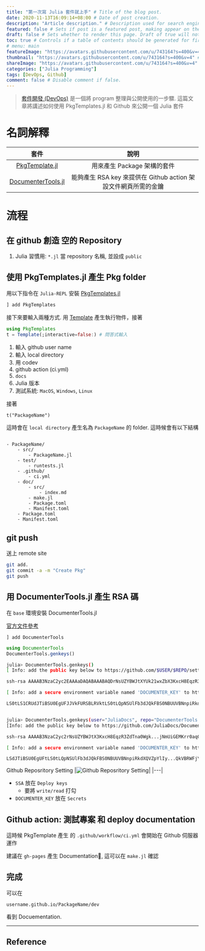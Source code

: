 ```yaml
---
title: "第一次寫 Julia 套件就上手" # Title of the blog post.
date: 2020-11-13T16:09:14+08:00 # Date of post creation.
description: "Article description." # Description used for search engine.
featured: false # Sets if post is a featured post, making appear on the home page side bar.
draft: false # Sets whether to render this page. Draft of true will not be rendered.
toc: true # Controls if a table of contents should be generated for first-level links automatically.
# menu: main
featureImage: "https://avatars.githubusercontent.com/u/743164?s=400&v=4" # Sets featured image on blog post.
thumbnail: "https://avatars.githubusercontent.com/u/743164?s=400&v=4" # Sets thumbnail image appearing inside card on homepage.
shareImage: "https://avatars.githubusercontent.com/u/743164?s=400&v=4" # Designate a separate image for social media sharing.
categories: ["Julia Programming"]
tags: [DevOps, Github]
comment: false # Disable comment if false.
---
```


> [套件開發 (DevOps)](https://en.wikipedia.org/wiki/DevOps) 是一個將 program 整理與公開使用的一步驟. 這篇文章將講述如何使用 PkgTemplates.jl 和 Github 來公開一個 Julia 套件

<!--more-->

# 名詞解釋

|套件|說明|
|:---:|:---:|
|[PkgTemplate.jl](https://github.com/invenia/PkgTemplates.jl)|  用來產生 Package 架構的套件 |
|[DocumenterTools.jl](https://github.com/JuliaDocs/DocumenterTools.jl)|能夠產生 RSA key 來提供在 Github action 架設文件網頁所需的金鑰|

# 流程

## 在 github 創造 空的 Repository

1. Julia 習慣用: `*.jl` 當 repository 名稱, 並設成 `public`

## 使用 PkgTemplates.jl 產生 Pkg folder 

用以下指令在 `Julia-REPL` 安裝 [PkgTemplates.jl](https://github.com/invenia/PkgTemplates.jl)

```sh
] add PkgTemplates
```

接下來要輸入兩種方式. 用 [Template](https://invenia.github.io/PkgTemplates.jl/stable/user/#Template-1) 產生執行物件，接著

```julia
using PkgTemplates
t = Template(;interactive=false:) # 問答式輸入
```

1. 輸入 github user name
2. 輸入 local directory
3. 用 codev
4. github action (ci.yml)
5. `docs`
6. Julia 版本
7. 測試系統: `MacOS`, `Windows`, `Linux`

接著

```
t("PackageName")
```

這時會在 `local directory` 產生名為 `PackageName` 的 folder. 這時候會有以下結構

```

- PackageName/
    - src/
        - PackageName.jl
    - test/
        - runtests.jl
    - .github/
        - ci.yml
    - doc/
        - src/
            - index.md
        - make.jl
        - Package.toml
        - Manifest.toml
    - Package.toml
    - Manifest.toml

```

##  git push

送上 remote site

```sh
git add.
git commit -a -m "Create Pkg"
git push
```

## 用 DocumenterTools.jl 產生 RSA 碼

在 `base` 環境安裝 DocumenterTools.jl

[官方文件參考](https://juliadocs.github.io/Documenter.jl/stable/lib/public/#DocumenterTools.genkeys)

```Julia-REPL
] add DocumenterTools
```

```julia
using DocumenterTools
DocumenterTools.genkeys()
```

```sh
julia> DocumenterTools.genkeys()
[ Info: add the public key below to https://github.com/$USER/$REPO/settings/keys with read/write access:

ssh-rsa AAAAB3NzaC2yc2EAAAaDAQABAAABAQDrNsUZYBWJtXYUk21wxZbX3KxcH8EqzR3ZdTna0Wgk...jNmUiGEMKrr0aqQMZEL2BG7 username@hostname

[ Info: add a secure environment variable named 'DOCUMENTER_KEY' to https://travis-ci.com/$USER/$REPO/settings (if you deploy using Travis CI) or https://github.com/$USER/$REPO/settings/secrets (if you deploy using GitHub Actions) with value:

LS0tLS1CRUdJTiBSU0EgUFJJVkFURSBLRVktLS0tLQpNSUlFb3dJQkFBS0NBUUVBNnpiRkdXQVZpYlIy...QkVBRWFjY3BxaW9uNjFLaVdOcDU5T2YrUkdmCi0tLS0tRU5EIFJTQSBQUklWQVRFIEtFWS0tLS0tCg==


julia> DocumenterTools.genkeys(user="JuliaDocs", repo="DocumenterTools.jl")
[Info: add the public key below to https://github.com/JuliaDocs/DocumenterTools.jl/settings/keys with read/write access:

ssh-rsa AAAAB3NzaC2yc2rNsUZYBWJtX3KxcH8EqzR3ZdTna0Wgk...jNmUiGEMKrr0aqQMZEL2BG7 username@hostname

[ Info: add a secure environment variable named 'DOCUMENTER_KEY' to https://travis-ci.com/JuliaDocs/DocumenterTools.jl/settings (if you deploy using Travis CI) or https://github.com/JuliaDocs/DocumenterTools.jl/settings/secrets (if you deploy using GitHub Actions) with value:

LSdJTiBSU0EgUFtLS0tLQpNSUlFb3dJQkFBS0NBUUVBNnpiRkdXQVZpYlIy...QkVBRWFjY3BxaW9uNaVdOcDU5T2YrUkdmCi0tLS0tRU5EIFJTQSBQUklWQVRFIEtFWS0tLS0tCg==
```

Github Reposritory Setting
|![Github Reposritory Setting](https://user-images.githubusercontent.com/29009898/99076987-01116880-25f7-11eb-8d03-f8273cc7068b.png)|
|---|


- `SSA` 放在 `Deploy keys` 
    - 要將 `write/read` 打勾
- `DOCUMENTER_KEY` 放在 `Secrets`



## Github action: 測試專案 和 deploy documentation

這時候 PkgTemplate 產生 的 `.github/workflow/ci.yml` 會開始在 Github 伺服器運作

建議在 `gh-pages` 產生 Documentation, 這可以在 `make.jl` 確認

## 完成
可以在

`username.github.io/PackageName/dev`

看到 Docuementation. 

---

## Reference